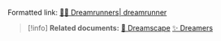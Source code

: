 Formatted link: [👩‍💻 Dreamrunners| dreamrunner](../../-dreamrunners-dreamrunner.md)
> [!info] **Related documents:**
> [🌌 Dreamscape](../../-dreamscape.md)
> [✨ Dreamers](../../-dreamers.md)